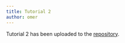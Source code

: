 ```yaml
---
title: Tutorial 2
author: omer
---
```


Tutorial 2 has been uploaded to the [repository](https://github.com/vistalab-technion/cs236860-tutorials).

